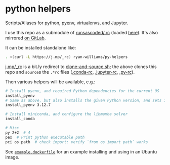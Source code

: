 # python helpers
Scripts/Aliases for python, [pyenv], virtualenvs, and Jupyter.

I use this repo as a submodule of [runsascoded/.rc] (loaded [here][load]). It's also mirrored [on GitLab][gl].

It can be installed standalone like:
```bash
. <(curl -L https://j.mp/_rc) ryan-williams/py-helpers
```

[j.mp/_rc] is a bit.ly redirect to [clone-and-source.sh]; the above clones this repo and `source`s the `.*rc` files ([.conda-rc], [.jupyter-rc], [.py-rc]).

Then various helpers will be available, e.g.:

```bash
# Install pyenv, and required Python dependencies for the current OS
install_pyenv
# Same as above, but also installs the given Python version, and sets it as "global"
install_pyenv 3.12.7

# Install miniconda, and configure the libmamba solver
install_conda

# Misc
py 2+2  # 4
pex  # Print python executable path
pci os path  # check import: verify `from os import path` works
```

See [`example.dockerfile`] for an example installing and using in an Ubuntu image.

[pyenv]: https://github.com/pyenv/pyenv
[runsascoded/.rc]: https://github.com/runsascoded/.rc
[load]: https://github.com/runsascoded/.rc/blob/fe648a5f4a1f259593168f68f690c114a652d492/.rc#L114
[gl]: https://gitlab.com/runsascoded/rc/py
[`example.dockerfile`]: example.dockerfile

[j.mp/_rc]: https://j.mp/_rc
[clone-and-source.sh]: https://github.com/ryan-williams/git-helpers/blob/main/clone/clone-and-source.sh
[.conda-rc]: .conda-rc
[.jupyter-rc]: .jupyter-rc
[.py-rc]: .py-rc
